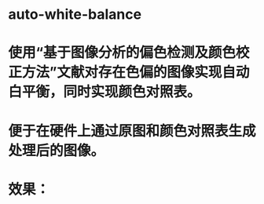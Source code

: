 # auto-white-balance
# 使用“基于图像分析的偏色检测及颜色校正方法”文献对存在色偏的图像实现自动白平衡，同时实现颜色对照表。
# 便于在硬件上通过原图和颜色对照表生成处理后的图像。

# 效果：
